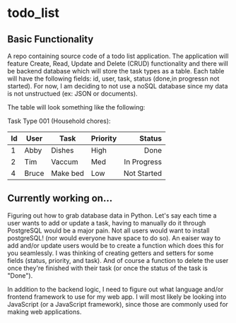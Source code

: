 # todo_list 

## Basic Functionality 

A repo containing source code of a todo list application. The application 
will feature Create, Read, Update and Delete (CRUD) functionality and there
will be backend database which will store the task types as a table. Each table will have the following fields: id, user, task, status (done,in progressn not started). For now, I am deciding to not use a noSQL database since my data is not unstructued (ex:
JSON or documents).  


The table will look something like the following: 

Task Type 001 (Household chores): 

| Id |  User            |   Task     | Priority | Status      |
|:-- | ---------------- | --------   | -------  | ----------: |
|  1 | Abby             |   Dishes   |  High    | Done        |
|  2 | Tim              |   Vaccum   |  Med     | In Progress |
|  4 | Bruce            |   Make bed |   Low    | Not Started | 


## Currently working on... 

Figuring out how to grab database data in Python. Let's say each time a user wants to add or update a task, having to manually do it through PostgreSQL would be a major pain. Not all users would want to install postgreSQL! (nor would everyone have space to do so). An eaiser way to add and/or update users would be to create a function which does this for you seamlessly. I was thinking of creating getters and setters for some fields (status, priority, and task). And of course a function to delete the user once they're finished with their task (or once the status of the task is "Done"). 

In addition to the backend logic, I need to figure out what language and/or frontend framework to use for my web app. I will most likely be looking into JavaScript (or a JavaScript framework), since those are commonly used for making web applications. 
